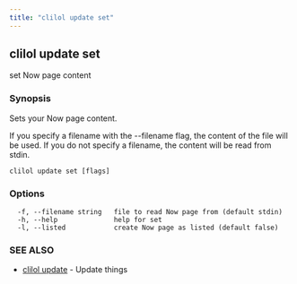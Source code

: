 ```yaml
---
title: "clilol update set"
---
```

## clilol update set

set Now page content

### Synopsis

Sets your Now page content.

If you specify a filename with the --filename flag, the content of the file
will be used. If you do not specify a filename, the content will be read
from stdin.

```
clilol update set [flags]
```

### Options

```
  -f, --filename string   file to read Now page from (default stdin)
  -h, --help              help for set
  -l, --listed            create Now page as listed (default false)
```

### SEE ALSO

* [clilol update](clilol_update.md)	 - Update things

